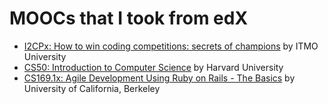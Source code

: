 # MOOCs that I took from edX

- [I2CPx: How to win coding competitions: secrets of champions](https://github.com/kantuni/edX/tree/master/ITMOx/I2CPx) by ITMO University
- [CS50: Introduction to Computer Science](https://github.com/kantuni/edX/tree/master/HarvardX/CS50) by Harvard University
- [CS169.1x: Agile Development Using Ruby on Rails - The Basics](https://github.com/kantuni/CS169.1x) by University of California, Berkeley
